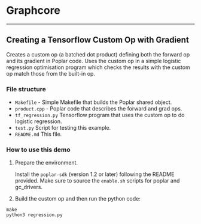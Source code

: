 # Graphcore

---
## Creating a Tensorflow Custom Op with Gradient

Creates a custom op (a batched dot product) defining both the
forward op and its gradient in Poplar code. Uses the custom op
in a simple logistic regression optimisation program which checks
the results with the custom op match those from the built-in op.

### File structure

* `Makefile` - Simple Makefile that builds the Poplar shared object.
* `product.cpp` - Poplar code that describes the forward and grad ops.
* `tf_regression.py` Tensorflow program that uses the custom op to do logistic regression.
* `test.py` Script for testing this example.
* `README.md` This file.

### How to use this demo

1) Prepare the environment.

   Install the `poplar-sdk` (version 1.2 or later) following the README provided. Make sure to source the `enable.sh`
   scripts for poplar and gc_drivers.

2) Build the custom op and then run the python code:

```
make
python3 regression.py
```
